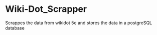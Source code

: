 # Wiki-Dot_Scrapper
 Scrappes the data from wikidot 5e and stores the data in a postgreSQL database
